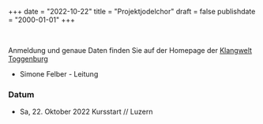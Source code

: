 ﻿+++
date = "2022-10-22"
title = "Projektjodelchor"
draft = false
publishdate = "2000-01-01"
+++

<br>

Anmeldung und genaue Daten finden Sie auf der Homepage der [Klangwelt Toggenburg](https://shop.e-guma.ch/klangwelt/de/events/jodel-projektchor-luzern-kurs-22-049-1752745)

* Simone Felber - Leitung

### Datum

* Sa, 22. Oktober 2022 Kursstart // Luzern
